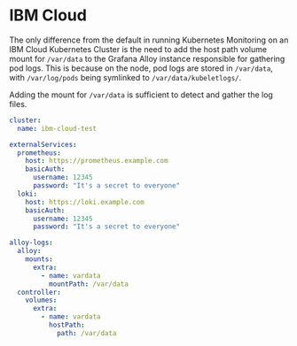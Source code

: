 # IBM Cloud

The only difference from the default in running Kubernetes Monitoring on an IBM Cloud Kubernetes Cluster is the need to
add the host path volume mount for `/var/data` to the Grafana Alloy instance responsible for gathering pod logs. This is
because on the node, pod logs are stored in `/var/data`, with `/var/log/pods` being symlinked
to `/var/data/kubeletlogs/`.

Adding the mount for `/var/data` is sufficient to detect and gather the log files.

```yaml
cluster:
  name: ibm-cloud-test

externalServices:
  prometheus:
    host: https://prometheus.example.com
    basicAuth:
      username: 12345
      password: "It's a secret to everyone"
  loki:
    host: https://loki.example.com
    basicAuth:
      username: 12345
      password: "It's a secret to everyone"

alloy-logs:
  alloy:
    mounts:
      extra:
        - name: vardata
          mountPath: /var/data
  controller:
    volumes:
      extra:
        - name: vardata
          hostPath:
            path: /var/data
```
